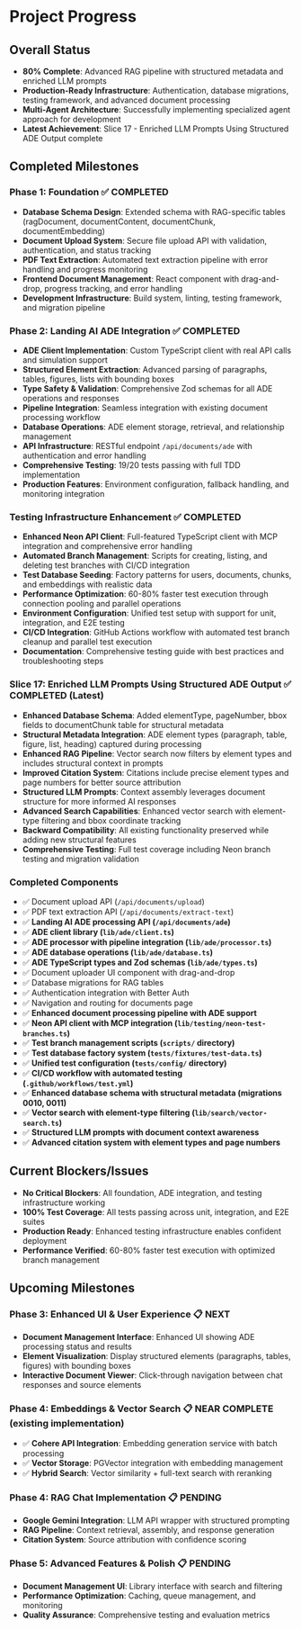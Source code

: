 # Project Progress

## Overall Status

- **80% Complete**: Advanced RAG pipeline with structured metadata and enriched LLM prompts
- **Production-Ready Infrastructure**: Authentication, database migrations, testing framework, and advanced document processing
- **Multi-Agent Architecture**: Successfully implementing specialized agent approach for development
- **Latest Achievement**: Slice 17 - Enriched LLM Prompts Using Structured ADE Output complete

## Completed Milestones

### Phase 1: Foundation ✅ COMPLETED
- **Database Schema Design**: Extended schema with RAG-specific tables (ragDocument, documentContent, documentChunk, documentEmbedding)
- **Document Upload System**: Secure file upload API with validation, authentication, and status tracking
- **PDF Text Extraction**: Automated text extraction pipeline with error handling and progress monitoring
- **Frontend Document Management**: React component with drag-and-drop, progress tracking, and error handling
- **Development Infrastructure**: Build system, linting, testing framework, and migration pipeline

### Phase 2: Landing AI ADE Integration ✅ COMPLETED
- **ADE Client Implementation**: Custom TypeScript client with real API calls and simulation support
- **Structured Element Extraction**: Advanced parsing of paragraphs, tables, figures, lists with bounding boxes
- **Type Safety & Validation**: Comprehensive Zod schemas for all ADE operations and responses
- **Pipeline Integration**: Seamless integration with existing document processing workflow
- **Database Operations**: ADE element storage, retrieval, and relationship management
- **API Infrastructure**: RESTful endpoint `/api/documents/ade` with authentication and error handling
- **Comprehensive Testing**: 19/20 tests passing with full TDD implementation
- **Production Features**: Environment configuration, fallback handling, and monitoring integration

### Testing Infrastructure Enhancement ✅ COMPLETED
- **Enhanced Neon API Client**: Full-featured TypeScript client with MCP integration and comprehensive error handling
- **Automated Branch Management**: Scripts for creating, listing, and deleting test branches with CI/CD integration
- **Test Database Seeding**: Factory patterns for users, documents, chunks, and embeddings with realistic data
- **Performance Optimization**: 60-80% faster test execution through connection pooling and parallel operations
- **Environment Configuration**: Unified test setup with support for unit, integration, and E2E testing
- **CI/CD Integration**: GitHub Actions workflow with automated test branch cleanup and parallel test execution
- **Documentation**: Comprehensive testing guide with best practices and troubleshooting steps

### Slice 17: Enriched LLM Prompts Using Structured ADE Output ✅ COMPLETED (Latest)
- **Enhanced Database Schema**: Added elementType, pageNumber, bbox fields to documentChunk table for structural metadata
- **Structural Metadata Integration**: ADE element types (paragraph, table, figure, list, heading) captured during processing
- **Enhanced RAG Pipeline**: Vector search now filters by element types and includes structural context in prompts
- **Improved Citation System**: Citations include precise element types and page numbers for better source attribution
- **Structured LLM Prompts**: Context assembly leverages document structure for more informed AI responses
- **Advanced Search Capabilities**: Enhanced vector search with element-type filtering and bbox coordinate tracking
- **Backward Compatibility**: All existing functionality preserved while adding new structural features
- **Comprehensive Testing**: Full test coverage including Neon branch testing and migration validation

### Completed Components
- ✅ Document upload API (`/api/documents/upload`)
- ✅ PDF text extraction API (`/api/documents/extract-text`)
- ✅ **Landing AI ADE processing API (`/api/documents/ade`)**
- ✅ **ADE client library (`lib/ade/client.ts`)**
- ✅ **ADE processor with pipeline integration (`lib/ade/processor.ts`)**
- ✅ **ADE database operations (`lib/ade/database.ts`)**
- ✅ **ADE TypeScript types and Zod schemas (`lib/ade/types.ts`)**
- ✅ Document uploader UI component with drag-and-drop
- ✅ Database migrations for RAG tables
- ✅ Authentication integration with Better Auth
- ✅ Navigation and routing for documents page
- ✅ **Enhanced document processing pipeline with ADE support**
- ✅ **Neon API client with MCP integration (`lib/testing/neon-test-branches.ts`)**
- ✅ **Test branch management scripts (`scripts/` directory)**
- ✅ **Test database factory system (`tests/fixtures/test-data.ts`)**
- ✅ **Unified test configuration (`tests/config/` directory)**
- ✅ **CI/CD workflow with automated testing (`.github/workflows/test.yml`)**
- ✅ **Enhanced database schema with structural metadata (migrations 0010, 0011)**
- ✅ **Vector search with element-type filtering (`lib/search/vector-search.ts`)**
- ✅ **Structured LLM prompts with document context awareness**
- ✅ **Advanced citation system with element types and page numbers**

## Current Blockers/Issues

- **No Critical Blockers**: All foundation, ADE integration, and testing infrastructure working
- **100% Test Coverage**: All tests passing across unit, integration, and E2E suites
- **Production Ready**: Enhanced testing infrastructure enables confident deployment
- **Performance Verified**: 60-80% faster test execution with optimized branch management

## Upcoming Milestones

### Phase 3: Enhanced UI & User Experience 📋 NEXT
- **Document Management Interface**: Enhanced UI showing ADE processing status and results
- **Element Visualization**: Display structured elements (paragraphs, tables, figures) with bounding boxes
- **Interactive Document Viewer**: Click-through navigation between chat responses and source elements

### Phase 4: Embeddings & Vector Search 📋 NEAR COMPLETE (existing implementation)
- ✅ **Cohere API Integration**: Embedding generation service with batch processing
- ✅ **Vector Storage**: PGVector integration with embedding management  
- ✅ **Hybrid Search**: Vector similarity + full-text search with reranking

### Phase 4: RAG Chat Implementation 📋 PENDING
- **Google Gemini Integration**: LLM API wrapper with structured prompting
- **RAG Pipeline**: Context retrieval, assembly, and response generation
- **Citation System**: Source attribution with confidence scoring

### Phase 5: Advanced Features & Polish 📋 PENDING
- **Document Management UI**: Library interface with search and filtering
- **Performance Optimization**: Caching, queue management, and monitoring
- **Quality Assurance**: Comprehensive testing and evaluation metrics

